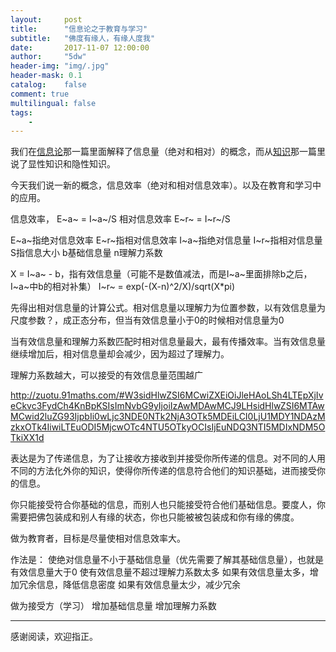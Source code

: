 ```yaml
---
layout:     post
title:      "信息论之于教育与学习"
subtitle:   "佛度有缘人，有缘人度我"
date:       2017-11-07 12:00:00
author:     "5dw"
header-img: "img/.jpg"
header-mask: 0.1
catalog:    false
comment: true
multilingual: false
tags:
    - 
---
```


我们在[信息论](http://5dw.top/2017/11/03/get-more-in-the-theory-of-information/)那一篇里面解释了信息量（绝对和相对）的概念，而从[知识](http://5dw.top/2017/11/04/what-is-your-knowledge/)那一篇里说了显性知识和隐性知识。

今天我们说一新的概念，信息效率（绝对和相对信息效率）。以及在教育和学习中的应用。





信息效率， E~a~ = I~a~/S
相对信息效率 E~r~ = I~r~/S

E~a~指绝对信息效率
E~r~指相对信息效率
I~a~指绝对信息量
I~r~指相对信息量
S指信息大小
b基础信息量
n理解力系数

X = I~a~ - b，指有效信息量（可能不是数值减法，而是I~a~里面排除b之后，I~a~中b的相对补集）
I~r~ = exp(-(X-n)^2/X)/sqrt(X*pi)

先得出相对信息量的计算公式。相对信息量以理解力为位置参数，以有效信息量为尺度参数？，成正态分布，但当有效信息量小于0的时候相对信息量为0

当有效信息量和理解力系数匹配时相对信息量最大，最有传播效率。当有效信息量继续增加后，相对信息量却会减少，因为超过了理解力。

理解力系数越大，可以接受的有效信息量范围越广


http://zuotu.91maths.com/#W3sidHlwZSI6MCwiZXEiOiJleHAoLSh4LTEpXjIveCkvc3FydCh4KnBpKSIsImNvbG9yIjoiIzAwMDAwMCJ9LHsidHlwZSI6MTAwMCwid2luZG93IjpbIi0wLjc3NDE0NTk2NjA3OTk5MDEiLCI0LjU1MDY1NDAzMzkxOTk4IiwiLTEuODI5MjcwOTc4NTU5OTkyOCIsIjEuNDQ3NTI5MDIxNDM5OTkiXX1d


表达是为了传递信息，为了让接收方接收到并接受你所传递的信息。对不同的人用不同的方法化外你的知识，使得你所传递的信息符合他们的知识基础，进而接受你的信息。

你只能接受符合你基础的信息，而别人也只能接受符合他们基础信息。要度人，你需要把佛包装成和别人有缘的状态，你也只能被被包装成和你有缘的佛度。

做为教育者，目标是尽量使相对信息效率大。

作法是：
使绝对信息量不小于基础信息量（优先需要了解其基础信息量），也就是有效信息量大于0
使有效信息量不超过理解力系数太多
如果有效信息量太多，增加冗余信息，降低信息密度
如果有效信息量太少，减少冗余

做为接受方（学习）
增加基础信息量
增加理解力系数


**************
感谢阅读，欢迎指正。
